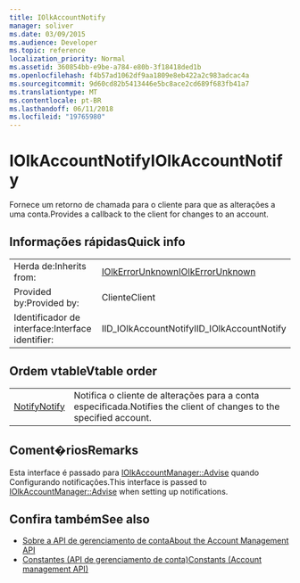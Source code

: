 ```yaml
---
title: IOlkAccountNotify
manager: soliver
ms.date: 03/09/2015
ms.audience: Developer
ms.topic: reference
localization_priority: Normal
ms.assetid: 360854bb-e9be-a784-e80b-3f18418ded1b
ms.openlocfilehash: f4b57ad1062df9aa1809e8eb422a2c983adcac4a
ms.sourcegitcommit: 9d60cd82b5413446e5bc8ace2cd689f683fb41a7
ms.translationtype: MT
ms.contentlocale: pt-BR
ms.lasthandoff: 06/11/2018
ms.locfileid: "19765980"
---
```

# <a name="iolkaccountnotify"></a><span data-ttu-id="7f78e-102">IOlkAccountNotify</span><span class="sxs-lookup"><span data-stu-id="7f78e-102">IOlkAccountNotify</span></span>

<span data-ttu-id="7f78e-103">Fornece um retorno de chamada para o cliente para que as alterações a uma conta.</span><span class="sxs-lookup"><span data-stu-id="7f78e-103">Provides a callback to the client for changes to an account.</span></span>
  
## <a name="quick-info"></a><span data-ttu-id="7f78e-104">Informações rápidas</span><span class="sxs-lookup"><span data-stu-id="7f78e-104">Quick info</span></span>

|||
|:-----|:-----|
|<span data-ttu-id="7f78e-105">Herda de:</span><span class="sxs-lookup"><span data-stu-id="7f78e-105">Inherits from:</span></span>  <br/> |[<span data-ttu-id="7f78e-106">IOlkErrorUnknown</span><span class="sxs-lookup"><span data-stu-id="7f78e-106">IOlkErrorUnknown</span></span>](iolkerrorunknown.md) <br/> |
|<span data-ttu-id="7f78e-107">Provided by:</span><span class="sxs-lookup"><span data-stu-id="7f78e-107">Provided by:</span></span>  <br/> | <span data-ttu-id="7f78e-108">Cliente</span><span class="sxs-lookup"><span data-stu-id="7f78e-108">Client</span></span>  <br/> |
|<span data-ttu-id="7f78e-109">Identificador de interface:</span><span class="sxs-lookup"><span data-stu-id="7f78e-109">Interface identifier:</span></span>  <br/> |<span data-ttu-id="7f78e-110">IID_IOlkAccountNotify</span><span class="sxs-lookup"><span data-stu-id="7f78e-110">IID_IOlkAccountNotify</span></span>  <br/> |
   
## <a name="vtable-order"></a><span data-ttu-id="7f78e-111">Ordem vtable</span><span class="sxs-lookup"><span data-stu-id="7f78e-111">Vtable order</span></span>

|||
|:-----|:-----|
|[<span data-ttu-id="7f78e-112">Notify</span><span class="sxs-lookup"><span data-stu-id="7f78e-112">Notify</span></span>](iolkaccountnotify-notify.md) <br/> |<span data-ttu-id="7f78e-113">Notifica o cliente de alterações para a conta especificada.</span><span class="sxs-lookup"><span data-stu-id="7f78e-113">Notifies the client of changes to the specified account.</span></span>  <br/> |
   
## <a name="remarks"></a><span data-ttu-id="7f78e-114">Coment�rios</span><span class="sxs-lookup"><span data-stu-id="7f78e-114">Remarks</span></span>

<span data-ttu-id="7f78e-115">Esta interface é passado para [IOlkAccountManager::Advise](iolkaccountmanager-advise.md) quando Configurando notificações.</span><span class="sxs-lookup"><span data-stu-id="7f78e-115">This interface is passed to [IOlkAccountManager::Advise](iolkaccountmanager-advise.md) when setting up notifications.</span></span> 
  
## <a name="see-also"></a><span data-ttu-id="7f78e-116">Confira também</span><span class="sxs-lookup"><span data-stu-id="7f78e-116">See also</span></span>

- [<span data-ttu-id="7f78e-117">Sobre a API de gerenciamento de conta</span><span class="sxs-lookup"><span data-stu-id="7f78e-117">About the Account Management API</span></span>](about-the-account-management-api.md) 
- [<span data-ttu-id="7f78e-118">Constantes (API de gerenciamento de conta)</span><span class="sxs-lookup"><span data-stu-id="7f78e-118">Constants (Account management API)</span></span>](constants-account-management-api.md)

